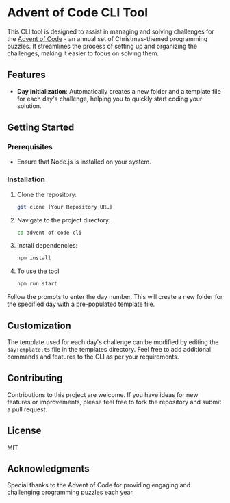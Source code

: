 # Advent of Code CLI Tool

This CLI tool is designed to assist in managing and solving challenges for the
[Advent of Code](https://adventofcode.com/) - an annual set of Christmas-themed
programming puzzles. It streamlines the process of setting up and organizing the
challenges, making it easier to focus on solving them.

## Features

- **Day Initialization**: Automatically creates a new folder and a template file
  for each day's challenge, helping you to quickly start coding your solution.

## Getting Started

### Prerequisites

- Ensure that Node.js is installed on your system.

### Installation

1. Clone the repository:
   ```bash
   git clone [Your Repository URL]
   ```
2. Navigate to the project directory:
   ```bash
   cd advent-of-code-cli
   ```
3. Install dependencies:

   ```bash
   npm install
   ```

4. To use the tool

   ```bash
   npm run start
   ```

Follow the prompts to enter the day number. This will create a new folder for
the specified day with a pre-populated template file.

## Customization

The template used for each day's challenge can be modified by editing the
`dayTemplate.ts` file in the templates directory. Feel free to add additional
commands and features to the CLI as per your requirements.

## Contributing

Contributions to this project are welcome. If you have ideas for new features or
improvements, please feel free to fork the repository and submit a pull request.

## License

MIT

## Acknowledgments

Special thanks to the Advent of Code for providing engaging and challenging
programming puzzles each year.
